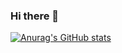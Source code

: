 ### Hi there 👋

[![Anurag's GitHub stats](https://github-readme-stats.vercel.app/api?username=2x-Hra&hide=stars&count_private=true)](https://github.com/anuraghazra/github-readme-stats)

<!--
**2x-Hra/2x-Hra** is a ✨ _special_ ✨ repository because its `README.md` (this file) appears on your GitHub profile.

Here are some ideas to get you started:

- 🔭 I’m currently working on ...
- 🌱 I’m currently learning ...
- 👯 I’m looking to collaborate on ...
- 🤔 I’m looking for help with ...
- 💬 Ask me about ...
- 📫 How to reach me: ...
- 😄 Pronouns: ...
- ⚡ Fun fact: ...
-->
